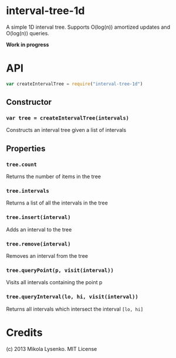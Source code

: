 interval-tree-1d
================
A simple 1D interval tree.  Supports O(log(n)) amortized updates and O(log(n)) queries.

**Work in progress**

# API

```javascript
var createIntervalTree = require("interval-tree-1d")
```

## Constructor

### `var tree = createIntervalTree(intervals)`
Constructs an interval tree given a list of intervals

## Properties

### `tree.count`
Returns the number of items in the tree

### `tree.intervals`
Returns a list of all the intervals in the tree

### `tree.insert(interval)`
Adds an interval to the tree

### `tree.remove(interval)`
Removes an interval from the tree

### `tree.queryPoint(p, visit(interval))`
Visits all intervals containing the point p

### `tree.queryInterval(lo, hi, visit(interval))`
Returns all intervals which intersect the interval `[lo, hi]`

# Credits
(c) 2013 Mikola Lysenko. MIT License